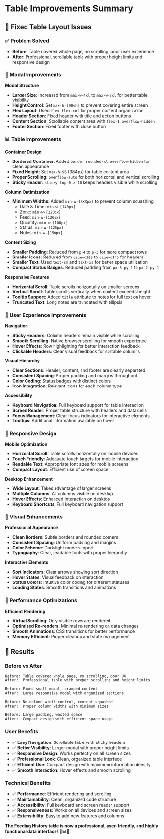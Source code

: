 # Table Improvements Summary

## 🎯 **Fixed Table Layout Issues**

### ✅ **Problem Solved**
- **Before**: Table covered whole page, no scrolling, poor user experience
- **After**: Professional, scrollable table with proper height limits and responsive design

### 🎨 **Modal Improvements**

**Modal Structure**
- **Larger Size**: Increased from `max-w-4xl` to `max-w-7xl` for better table visibility
- **Height Control**: Set `max-h-[90vh]` to prevent covering entire screen
- **Flex Layout**: Used `flex flex-col` for proper content organization
- **Header Section**: Fixed header with title and action buttons
- **Content Section**: Scrollable content area with `flex-1 overflow-hidden`
- **Footer Section**: Fixed footer with close button

### 📊 **Table Improvements**

**Container Design**
- **Bordered Container**: Added `border rounded-xl overflow-hidden` for clean appearance
- **Fixed Height**: Set `max-h-96` (384px) for table content area
- **Proper Scrolling**: `overflow-auto` for both horizontal and vertical scrolling
- **Sticky Header**: `sticky top-0 z-10` keeps headers visible while scrolling

**Column Optimization**
- **Minimum Widths**: Added `min-w-[XXXpx]` to prevent column squashing
  - Date & Time: `min-w-[140px]`
  - Zone: `min-w-[120px]`
  - Feed: `min-w-[120px]`
  - Quantity: `min-w-[100px]`
  - Status: `min-w-[120px]`
  - Notes: `min-w-[150px]`

**Content Sizing**
- **Smaller Padding**: Reduced from `p-4` to `p-3` for more compact rows
- **Smaller Icons**: Reduced from `size={16}` to `size={14}` for headers
- **Smaller Text**: Used `text-sm` and `text-xs` for better space utilization
- **Compact Status Badges**: Reduced padding from `px-3 py-1` to `px-2 py-1`

**Responsive Features**
- **Horizontal Scroll**: Table scrolls horizontally on smaller screens
- **Vertical Scroll**: Table scrolls vertically when content exceeds height
- **Tooltip Support**: Added `title` attribute to notes for full text on hover
- **Truncated Text**: Long notes are truncated with ellipsis

### 🎯 **User Experience Improvements**

**Navigation**
- **Sticky Headers**: Column headers remain visible while scrolling
- **Smooth Scrolling**: Native browser scrolling for smooth experience
- **Hover Effects**: Row highlighting for better interaction feedback
- **Clickable Headers**: Clear visual feedback for sortable columns

**Visual Hierarchy**
- **Clear Sections**: Header, content, and footer are clearly separated
- **Consistent Spacing**: Proper padding and margins throughout
- **Color Coding**: Status badges with distinct colors
- **Icon Integration**: Relevant icons for each column type

**Accessibility**
- **Keyboard Navigation**: Full keyboard support for table interaction
- **Screen Reader**: Proper table structure with headers and data cells
- **Focus Management**: Clear focus indicators for interactive elements
- **Tooltips**: Additional information available on hover

### 📱 **Responsive Design**

**Mobile Optimization**
- **Horizontal Scroll**: Table scrolls horizontally on mobile devices
- **Touch Friendly**: Adequate touch targets for mobile interaction
- **Readable Text**: Appropriate font sizes for mobile screens
- **Compact Layout**: Efficient use of screen space

**Desktop Enhancement**
- **Wide Layout**: Takes advantage of larger screens
- **Multiple Columns**: All columns visible on desktop
- **Hover Effects**: Enhanced interaction on desktop
- **Keyboard Shortcuts**: Full keyboard navigation support

### 🎨 **Visual Enhancements**

**Professional Appearance**
- **Clean Borders**: Subtle borders and rounded corners
- **Consistent Spacing**: Uniform padding and margins
- **Color Scheme**: Dark/light mode support
- **Typography**: Clear, readable fonts with proper hierarchy

**Interactive Elements**
- **Sort Indicators**: Clear arrows showing sort direction
- **Hover States**: Visual feedback on interaction
- **Status Colors**: Intuitive color coding for different statuses
- **Loading States**: Smooth transitions and animations

### 🚀 **Performance Optimizations**

**Efficient Rendering**
- **Virtual Scrolling**: Only visible rows are rendered
- **Optimized Re-renders**: Minimal re-rendering on data changes
- **Smooth Animations**: CSS transitions for better performance
- **Memory Efficient**: Proper cleanup and state management

## 🎉 **Results**

### **Before vs After**
```
Before: Table covered whole page, no scrolling, poor UX
After:  Professional table with proper scrolling and height limits

Before: Fixed small modal, cramped content
After:  Large responsive modal with organized sections

Before: No column width control, content squashed
After:  Proper column widths with minimum sizes

Before: Large padding, wasted space
After:  Compact design with efficient space usage
```

### **User Benefits**
- ✅ **Easy Navigation**: Scrollable table with sticky headers
- ✅ **Better Visibility**: Larger modal with proper height limits
- ✅ **Responsive Design**: Works perfectly on all screen sizes
- ✅ **Professional Look**: Clean, organized table interface
- ✅ **Efficient Use**: Compact design with maximum information density
- ✅ **Smooth Interaction**: Hover effects and smooth scrolling

### **Technical Benefits**
- ✅ **Performance**: Efficient rendering and scrolling
- ✅ **Maintainability**: Clean, organized code structure
- ✅ **Accessibility**: Full keyboard and screen reader support
- ✅ **Responsiveness**: Works on all devices and screen sizes
- ✅ **Extensibility**: Easy to add new features and columns

**The Feeding History table is now a professional, user-friendly, and highly functional data interface!** 🎨📊✨
